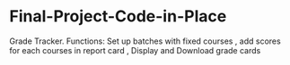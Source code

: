 # Final-Project-Code-in-Place
Grade Tracker. Functions: Set up batches with fixed courses , add scores for each courses in report card , Display and Download grade cards
